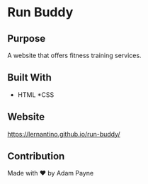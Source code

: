 # Run Buddy

## Purpose
A website that offers fitness training services.

## Built With
* HTML
*CSS

## Website
https://lernantino.github.io/run-buddy/

## Contribution
Made with ❤️ by Adam Payne
